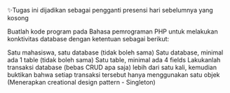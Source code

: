 ✨Tugas ini dijadikan sebagai pengganti presensi hari sebelumnya yang kosong

Buatlah kode program pada Bahasa pemrograman PHP untuk melakukan konktivitas database dengan ketentuan sebagai berikut:

Satu mahasiswa, satu database (tidak boleh sama)
Satu database, minimal ada 1 table (tidak boleh sama)
Satu table, minimal ada 4 fields
Lakukanlah transaksi database (bebas CRUD apa saja) lebih dari satu kali, kemudian buktikan bahwa setiap transaksi tersebut hanya menggunakan satu objek (Menerapkan creational design pattern - Singleton)
